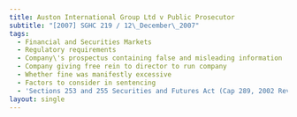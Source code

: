 ```yaml
---
title: Auston International Group Ltd v Public Prosecutor
subtitle: "[2007] SGHC 219 / 12\_December\_2007"
tags:
  - Financial and Securities Markets
  - Regulatory requirements
  - Company\'s prospectus containing false and misleading information
  - Company giving free rein to director to run company
  - Whether fine was manifestly excessive
  - Factors to consider in sentencing
  - 'Sections 253 and 255 Securities and Futures Act (Cap 289, 2002 Rev Ed)'
layout: single
---
```


